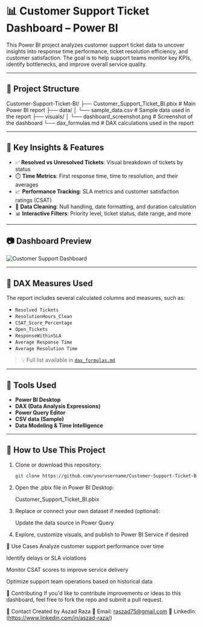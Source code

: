 # 📊 Customer Support Ticket Dashboard – Power BI

This Power BI project analyzes customer support ticket data to uncover insights into response time performance, ticket resolution efficiency, and customer satisfaction. The goal is to help support teams monitor key KPIs, identify bottlenecks, and improve overall service quality.

---

## 📁 Project Structure

Customer-Support-Ticket-BI/
├── Customer_Support_Ticket_BI.pbix # Main Power BI report
├── data/
│ └── sample_data.csv # Sample data used in the report
├── visuals/
│ └── dashboard_screenshot.png # Screenshot of the dashboard
└── dax_formulas.md # DAX calculations used in the report

---

## 🧠 Key Insights & Features

- ✅ **Resolved vs Unresolved Tickets**: Visual breakdown of tickets by status
- ⏱️ **Time Metrics**: First response time, time to resolution, and their averages
- 📈 **Performance Tracking**: SLA metrics and customer satisfaction ratings (CSAT)
- 🧹 **Data Cleaning**: Null handling, date formatting, and duration calculation
- 📊 **Interactive Filters**: Priority level, ticket status, date range, and more

---

## 📷 Dashboard Preview

  ![Customer Support Dashboard](visuals/dashboard_screenshot.png)

---

## 🧮 DAX Measures Used

The report includes several calculated columns and measures, such as:

- `Resolved Tickets`
- `ResolutionHours_Clean`
- `CSAT_Score_Percentage`
- `Open_Tickets`
- `ResponseWithinSLA`
- `Average Response Time`
- `Average Resolution Time`

> 💡 Full list available in [`dax_formulas.md`](dax_formulas.md)

---

## 🔧 Tools Used

- **Power BI Desktop**
- **DAX (Data Analysis Expressions)**
- **Power Query Editor**
- **CSV data (Sample)**
- **Data Modeling & Time Intelligence**

---

## 🚀 How to Use This Project

1. Clone or download this repository:
   ```bash
   git clone https://github.com/yourusername/Customer-Support-Ticket-BI.git
2. Open the .pbix file in Power BI Desktop:

   Customer_Support_Ticket_BI.pbix

3. Replace or connect your own dataset if needed (optional):

   Update the data source in Power Query

4. Explore, customize visuals, and publish to Power BI Service if desired

🧪 Use Cases
  Analyze customer support performance over time

  Identify delays or SLA violations

  Monitor CSAT scores to improve service delivery

  Optimize support team operations based on historical data

🤝 Contributing
   If you'd like to contribute improvements or ideas to this dashboard, feel free to fork the repo and submit a pull request.

📩 Contact
   Created by Aszad Raza
📧 Email: raszad75@gmail.com
🔗 LinkedIn: (https://www.linkedin.com/in/aszad-raza/)
